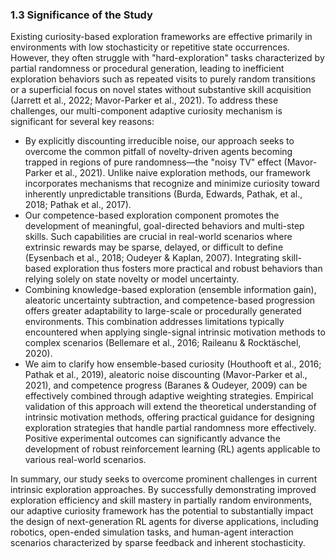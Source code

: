 ### 1.3 Significance of the Study

Existing curiosity-based exploration frameworks are effective primarily in environments with low stochasticity or repetitive state occurrences. However, they often struggle with "hard-exploration" tasks characterized by partial randomness or procedural generation, leading to inefficient exploration behaviors such as repeated visits to purely random transitions or a superficial focus on novel states without substantive skill acquisition (Jarrett et al., 2022; Mavor-Parker et al., 2021). To address these challenges, our multi-component adaptive curiosity mechanism is significant for several key reasons:
- By explicitly discounting irreducible noise, our approach seeks to overcome the common pitfall of novelty-driven agents becoming trapped in regions of pure randomness—the "noisy TV" effect (Mavor-Parker et al., 2021). Unlike naive exploration methods, our framework incorporates mechanisms that recognize and minimize curiosity toward inherently unpredictable transitions (Burda, Edwards, Pathak, et al., 2018; Pathak et al., 2017).
- Our competence-based exploration component promotes the development of meaningful, goal-directed behaviors and multi-step skills. Such capabilities are crucial in real-world scenarios where extrinsic rewards may be sparse, delayed, or difficult to define (Eysenbach et al., 2018; Oudeyer & Kaplan, 2007). Integrating skill-based exploration thus fosters more practical and robust behaviors than relying solely on state novelty or model uncertainty.
- Combining knowledge-based exploration (ensemble information gain), aleatoric uncertainty subtraction, and competence-based progression offers greater adaptability to large-scale or procedurally generated environments. This combination addresses limitations typically encountered when applying single-signal intrinsic motivation methods to complex scenarios (Bellemare et al., 2016; Raileanu & Rocktäschel, 2020).
- We aim to clarify how ensemble-based curiosity (Houthooft et al., 2016; Pathak et al., 2019), aleatoric noise discounting (Mavor-Parker et al., 2021), and competence progress (Baranes & Oudeyer, 2009) can be effectively combined through adaptive weighting strategies. Empirical validation of this approach will extend the theoretical understanding of intrinsic motivation methods, offering practical guidance for designing exploration strategies that handle partial randomness more effectively. Positive experimental outcomes can significantly advance the development of robust reinforcement learning (RL) agents applicable to various real-world scenarios.

In summary, our study seeks to overcome prominent challenges in current intrinsic exploration approaches. By successfully demonstrating improved exploration efficiency and skill mastery in partially random environments, our adaptive curiosity framework has the potential to substantially impact the design of next-generation RL agents for diverse applications, including robotics, open-ended simulation tasks, and human-agent interaction scenarios characterized by sparse feedback and inherent stochasticity.
